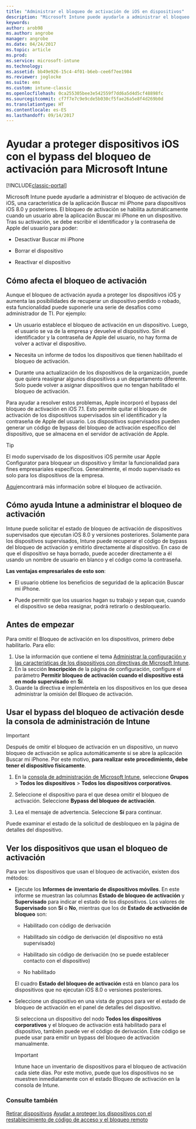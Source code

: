 ```yaml
---
title: "Administrar el bloqueo de activación de iOS en dispositivos"
description: "Microsoft Intune puede ayudarle a administrar el bloqueo de activación de iOS, una característica de la aplicación Buscar mi iPhone para dispositivos iOS 7.1 o versiones posteriores."
keywords: 
author: arob98
ms.author: angrobe
manager: angrobe
ms.date: 04/24/2017
ms.topic: article
ms.prod: 
ms.service: microsoft-intune
ms.technology: 
ms.assetid: bb49e926-15c4-4f01-b6eb-cee6f7ee1984
ms.reviewer: joglocke
ms.suite: ems
ms.custom: intune-classic
ms.openlocfilehash: 0ca255305bee3e542559f7dd6a5d4d5cf48898fc
ms.sourcegitcommit: cf7f7e7c9e9cde5b030cf5fae26a5e8f4d269b0d
ms.translationtype: HT
ms.contentlocale: es-ES
ms.lasthandoff: 09/14/2017
---
```

# <a name="help-protect-ios-devices-with-activation-lock-bypass-for-microsoft-intune"></a>Ayudar a proteger dispositivos iOS con el bypass del bloqueo de activación para Microsoft Intune

[!INCLUDE[classic-portal](../includes/classic-portal.md)]

Microsoft Intune puede ayudarle a administrar el bloqueo de activación de iOS, una característica de la aplicación Buscar mi iPhone para dispositivos iOS 8.0 y posteriores. El bloqueo de activación se habilita automáticamente cuando un usuario abre la aplicación Buscar mi iPhone en un dispositivo. Tras su activación, se debe escribir el identificador y la contraseña de Apple del usuario para poder: 

-   Desactivar Buscar mi iPhone

-   Borrar el dispositivo

-   Reactivar el dispositivo

## <a name="how-activation-lock-affects-you"></a>Cómo afecta el bloqueo de activación
Aunque el bloqueo de activación ayuda a proteger los dispositivos iOS y aumenta las posibilidades de recuperar un dispositivo perdido o robado, esta funcionalidad puede suponerle una serie de desafíos como administrador de TI. Por ejemplo:

-   Un usuario establece el bloqueo de activación en un dispositivo. Luego, el usuario se va de la empresa y devuelve el dispositivo. Sin el identificador y la contraseña de Apple del usuario, no hay forma de volver a activar el dispositivo.

-   Necesita un informe de todos los dispositivos que tienen habilitado el bloqueo de activación.

-   Durante una actualización de los dispositivos de la organización, puede que quiera reasignar algunos dispositivos a un departamento diferente. Solo puede volver a asignar dispositivos que no tengan habilitado el bloqueo de activación.

Para ayudar a resolver estos problemas, Apple incorporó el bypass del bloqueo de activación en iOS 7.1. Esto permite quitar el bloqueo de activación de los dispositivos supervisados sin el identificador y la contraseña de Apple del usuario. Los dispositivos supervisados pueden generar un código de bypass del bloqueo de activación específico del dispositivo, que se almacena en el servidor de activación de Apple.

> [!TIP]
> El modo supervisado de los dispositivos iOS permite usar Apple Configurator para bloquear un dispositivo y limitar la funcionalidad para fines empresariales específicos. Generalmente, el modo supervisado es solo para los dispositivos de la empresa.

[Aquí](https://support.apple.com/en-us/HT201365)encontrará más información sobre el bloqueo de activación.

## <a name="how-intune-helps-you-manage-activation-lock"></a>Cómo ayuda Intune a administrar el bloqueo de activación
Intune puede solicitar el estado de bloqueo de activación de dispositivos supervisados que ejecutan iOS 8.0 y versiones posteriores. Solamente para los dispositivos supervisados, Intune puede recuperar el código de bypass del bloqueo de activación y emitirlo directamente al dispositivo. En caso de que el dispositivo se haya borrado, puede acceder directamente a él usando un nombre de usuario en blanco y el código como la contraseña.

**Las ventajas empresariales de esto son**:

-   El usuario obtiene los beneficios de seguridad de la aplicación Buscar mi iPhone.

-   Puede permitir que los usuarios hagan su trabajo y sepan que, cuando el dispositivo se deba reasignar, podrá retirarlo o desbloquearlo.

## <a name="before-you-start"></a>Antes de empezar

Para omitir el Bloqueo de activación en los dispositivos, primero debe habilitarlo. Para ello:

1. Use la información que contiene el tema [Administrar la configuración y las características de los dispositivos con directivas de Microsoft Intune](/intune-classic/deploy-use/ios-policy-settings-in-microsoft-intune).
2. En la sección **Inscripción** de la página de configuración, configure el parámetro **Permitir bloqueo de activación cuando el dispositivo está en modo supervisado** en **Sí**.
3. Guarde la directiva e impleméntela en los dispositivos en los que desea administrar la omisión del Bloqueo de activación.

## <a name="how-to-use-activation-lock-bypass-from-the-intune-admin-console"></a>Usar el bypass del bloqueo de activación desde la consola de administración de Intune
> [!IMPORTANT]
> Después de omitir el bloqueo de activación en un dispositivo, un nuevo bloqueo de activación se aplica automáticamente si se abre la aplicación Buscar mi iPhone. Por este motivo, **para realizar este procedimiento, debe tener el dispositivo físicamente**.

1.  En la [consola de administración de Microsoft Intune](https://manage.microsoft.com), seleccione **Grupos** &gt; **Todos los dispositivos** &gt; **Todos los dispositivos corporativos**.

2.  Seleccione el dispositivo para el que desea omitir el bloqueo de activación. Seleccione **Bypass del bloqueo de activación**.

3.  Lea el mensaje de advertencia. Seleccione **Sí** para continuar.

Puede examinar el estado de la solicitud de desbloqueo en la página de detalles del dispositivo.

## <a name="how-to-see-which-devices-are-using-activation-lock"></a>Ver los dispositivos que usan el bloqueo de activación
Para ver los dispositivos que usan el bloqueo de activación, existen dos métodos:

-   Ejecute los **Informes de inventario de dispositivos móviles**. En este informe se muestran las columnas **Estado de bloqueo de activación** y **Supervisado** para indicar el estado de los dispositivos. Los valores de **Supervisado** son **Sí** o **No**, mientras que los de **Estado de activación de bloqueo** son:

    -   Habilitado con código de derivación

    -   Habilitado sin código de derivación (el dispositivo no está supervisado)

    -   Habilitado sin código de derivación (no se puede establecer contacto con el dispositivo)

    -   No habilitado

    El cuadro **Estado del bloqueo de activación** está en blanco para los dispositivos que no ejecutan iOS 8.0 o versiones posteriores.

-   Seleccione un dispositivo en una vista de grupos para ver el estado de bloqueo de activación en el panel de detalles del dispositivo.

    Si selecciona un dispositivo del nodo **Todos los dispositivos corporativos** y el bloqueo de activación está habilitado para el dispositivo, también puede ver el código de derivación. Este código se puede usar para emitir un bypass del bloqueo de activación manualmente.

    > [!IMPORTANT]
    >Intune hace un inventario de dispositivos para el bloqueo de activación cada siete días. Por este motivo, puede que los dispositivos no se muestren inmediatamente con el estado Bloqueo de activación en la consola de Intune.


### <a name="see-also"></a>Consulte también
[Retirar dispositivos](retire-devices-from-microsoft-intune-management.md)
[Ayudar a proteger los dispositivos con el restablecimiento de código de acceso y el bloqueo remoto](use-remote-lock-and-passcode-reset-in-microsoft-intune.md)
